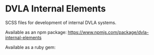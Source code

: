 # DVLA Internal Elements

SCSS files for development of internal DVLA systems.

Available as an npm package: https://www.npmjs.com/package/dvla-internal-elements

Available as a ruby gem: 